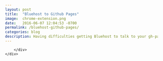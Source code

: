 ```yaml
---
layout: post
title:  "Bluehost to Github Pages"
image:	chrome-extension.png
date:   2016-06-07 12:04:53 -0700
permalink: /bluehost-github-pages/
categories: blog
description: Having difficulties getting Bluehost to talk to your gh-pages branch? Yeah, it's tricky. 
---
```



<div class="row">
	<div class="col-xs-12 col-sm-12 col-md-8 col-md-offset-2 col-lg-8 col-lg-offset-2">
		<div class="row">
			


		</div>
	</div>
</div>